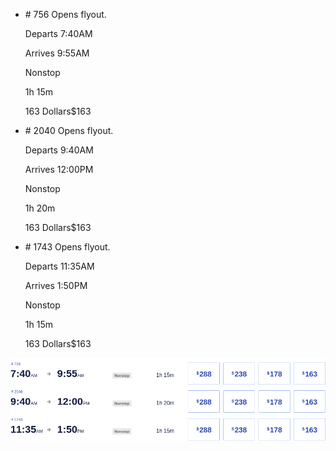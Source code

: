* \# 756 Opens flyout.
    
    Departs 7:40AM
    
    Arrives 9:55AM
    
    Nonstop
    
    1h 15m
    
    163 Dollars$163
    
* \# 2040 Opens flyout.
    
    Departs 9:40AM
    
    Arrives 12:00PM
    
    Nonstop
    
    1h 20m
    
    163 Dollars$163
    
* \# 1743 Opens flyout.
    
    Departs 11:35AM
    
    Arrives 1:50PM
    
    Nonstop
    
    1h 15m
    
    163 Dollars$163
    

![](southwest-12-30.png)
